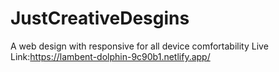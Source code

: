 # JustCreativeDesgins
A web design with responsive for all device comfortability
Live Link:https://lambent-dolphin-9c90b1.netlify.app/

